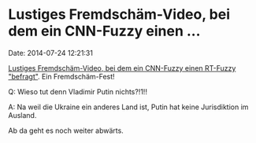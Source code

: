 Lustiges Fremdschäm-Video, bei dem ein CNN-Fuzzy einen \...
===========================================================

Date: 2014-07-24 12:21:31

[Lustiges Fremdschäm-Video, bei dem ein CNN-Fuzzy einen RT-Fuzzy
\"befragt\"](http://www.youtube.com/watch?v=92kG2tMBR40). Ein
Fremdschäm-Fest!

Q: Wieso tut denn Vladimir Putin nichts?!1!!

A: Na weil die Ukraine ein anderes Land ist, Putin hat keine
Jurisdiktion im Ausland.

Ab da geht es noch weiter abwärts.
